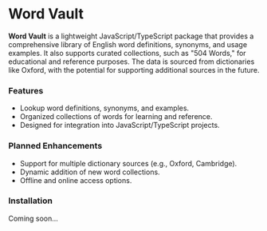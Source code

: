 # Word Vault

**Word Vault** is a lightweight JavaScript/TypeScript package that provides a comprehensive library of English word definitions, synonyms, and usage examples. It also supports curated collections, such as "504 Words," for educational and reference purposes. The data is sourced from dictionaries like Oxford, with the potential for supporting additional sources in the future.

### **Features**
- Lookup word definitions, synonyms, and examples.
- Organized collections of words for learning and reference.
- Designed for integration into JavaScript/TypeScript projects.

### **Planned Enhancements**
- Support for multiple dictionary sources (e.g., Oxford, Cambridge).
- Dynamic addition of new word collections.
- Offline and online access options.

### **Installation**
Coming soon...

